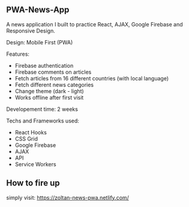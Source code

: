 ## PWA-News-App
A news application I built to practice React, AJAX, Google Firebase and Responsive Design.

Design: Mobile First (PWA)

Features: 
  - Firebase authentication
  - Firebase comments on articles
  - Fetch articles from 16 different countries (with local language)
  - Fetch different news categories
  - Change theme (dark - light)
  - Works offline after first visit 
  
Developement time: 2 weeks

Techs and Frameworks used:
  - React Hooks
  - CSS Grid
  - Google Firebase
  - AJAX
  - API
  - Service Workers

## How to fire up
simply visit: https://zoltan-news-pwa.netlify.com/

